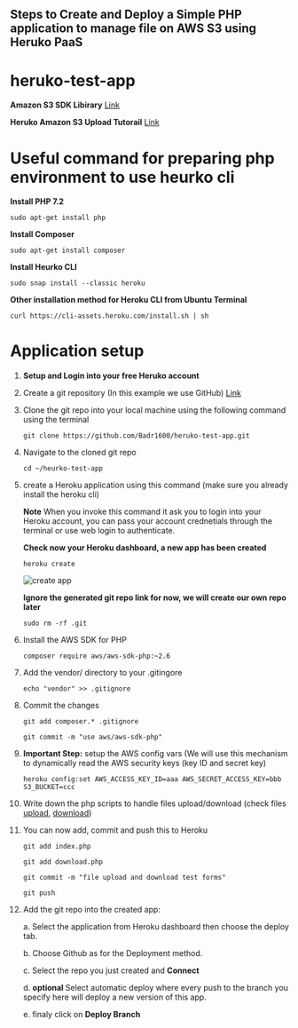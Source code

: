 ## Steps to Create and Deploy a Simple PHP application to manage file on AWS S3 using Heruko PaaS

# heruko-test-app

**Amazon S3 SDK Libirary** [Link](https://docs.aws.amazon.com/aws-sdk-php/v3/api/class-Aws.S3.S3Client.html)

**Heruko Amazon S3 Upload Tutorail** [Link](https://devcenter.heroku.com/articles/s3-upload-php)

# Useful command for preparing php environment to use heurko cli

**Install PHP 7.2**

 `sudo apt-get install php`

**Install Composer**

 `sudo apt-get install composer`

**Install Heurko CLI**

 `sudo snap install --classic heroku`

**Other installation method for Heroku CLI from Ubuntu Terminal**

 `curl https://cli-assets.heroku.com/install.sh | sh`

# Application setup

1. **Setup and Login into your free Heruko account**

2. Create a git repository (In this example we use GitHub) [Link](https://help.github.com/articles/create-a-repo/)

3. Clone the git repo into your local machine using the following command using the terminal 

   `git clone https://github.com/Badr1600/heruko-test-app.git`
   
4. Navigate to the cloned git repo

   `cd ~/heurko-test-app`
   
5. create a Heroku application using this command (make sure you already install the heroku cli) 
   
    **Note** When you invoke this command it ask you to login into your Heroku account, you can pass your account crednetials through the terminal or use web login to authenticate.
    
    **Check now your Heroku dashboard, a new app has been created**
    
    `heroku create`
   
   ![create app](https://user-images.githubusercontent.com/9883712/51892454-f927fc00-236f-11e9-9a6d-29f2743e674b.png)
   
   **Ignore the generated git repo link for now, we will create our own repo later**
   
   `sudo rm -rf .git`
   
6. Install the AWS SDK for PHP

   `composer require aws/aws-sdk-php:~2.6`
   
7. Add the vendor/ directory to your .gitingore

   `echo "vendor" >> .gitignore`
   
8. Commit the changes

   `git add composer.* .gitignore`
   
   `git commit -m "use aws/aws-sdk-php"`
   
9. **Important Step:** setup the AWS config vars (We will use this mechanism to dynamically read the AWS security keys (key ID and secret key)

   `heroku config:set AWS_ACCESS_KEY_ID=aaa AWS_SECRET_ACCESS_KEY=bbb S3_BUCKET=ccc`
   
10. Write down the php scripts to handle files upload/download (check files [upload](https://github.com/Badr1600/heruko-test-app/blob/master/index.php), [download](https://github.com/Badr1600/heruko-test-app/blob/master/list.php))

11. You can now add, commit and push this to Heroku

    `git add index.php`
   
    `git add download.php`
   
    `git commit -m "file upload and download test forms"`
   
    `git push`
   
12. Add the git repo into the created app:

    a. Select the application from Heroku dashboard then choose the deploy tab.
    
    b. Choose Github as for the Deployment method.
    
    c. Select the repo you just created and **Connect**
    
    d. **optional** Select automatic deploy where every push to the branch you specify here will deploy a new version of this app.
    
    e. finaly click on **Deploy Branch**
    
    
